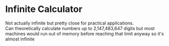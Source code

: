 # Infinite Calculator
Not actually infinite but pretty close for practical applications.<br>
Can theoretically calculate numbers up to 2,147,483,647 digits but most machines would run out of memory before reaching that limit anyway so it's almost infinite
